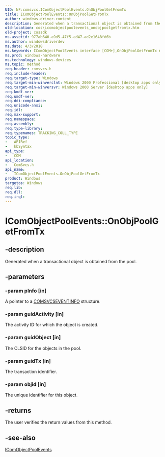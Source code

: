 ```yaml
---
UID: NF:comsvcs.IComObjectPoolEvents.OnObjPoolGetFromTx
title: IComObjectPoolEvents::OnObjPoolGetFromTx
author: windows-driver-content
description: Generated when a transactional object is obtained from the pool.
old-location: cos\icomobjectpoolevents_onobjpoolgetfromtx.htm
old-project: cossdk
ms.assetid: 977ab640-a9d5-47f5-ad47-ad2e1648fd6b
ms.author: windowsdriverdev
ms.date: 4/3/2018
ms.keywords: IComObjectPoolEvents interface [COM+],OnObjPoolGetFromTx method, IComObjectPoolEvents.OnObjPoolGetFromTx, IComObjectPoolEvents::OnObjPoolGetFromTx, OnObjPoolGetFromTx, OnObjPoolGetFromTx method [COM+], OnObjPoolGetFromTx method [COM+],IComObjectPoolEvents interface, _dtc_IComObjectPoolEvents_OnObjPoolGetFromTx, comsvcs/IComObjectPoolEvents::OnObjPoolGetFromTx, cos.icomobjectpoolevents_onobjpoolgetfromtx
ms.prod: windows-hardware
ms.technology: windows-devices
ms.topic: method
req.header: comsvcs.h
req.include-header: 
req.target-type: Windows
req.target-min-winverclnt: Windows 2000 Professional [desktop apps only]
req.target-min-winversvr: Windows 2000 Server [desktop apps only]
req.kmdf-ver: 
req.umdf-ver: 
req.ddi-compliance: 
req.unicode-ansi: 
req.idl: 
req.max-support: 
req.namespace: 
req.assembly: 
req.type-library: 
req.typenames: TRACKING_COLL_TYPE
topic_type:
-	APIRef
-	kbSyntax
api_type:
-	COM
api_location:
-	ComSvcs.h
api_name:
-	IComObjectPoolEvents.OnObjPoolGetFromTx
product: Windows
targetos: Windows
req.lib: 
req.dll: 
req.irql: 
---
```


# IComObjectPoolEvents::OnObjPoolGetFromTx


## -description


Generated when a transactional object is obtained from the pool.


## -parameters




### -param pInfo [in]

A pointer to a <a href="https://msdn.microsoft.com/f4aa0892-4c93-42ea-adc6-1b304b917389">COMSVCSEVENTINFO</a> structure.


### -param guidActivity [in]

The activity ID for which the object is created.


### -param guidObject [in]

The CLSID for the objects in the pool.


### -param guidTx [in]

The transaction identifier.


### -param objid [in]

The unique identifier for this object.


## -returns



The user verifies the return values from this method.




## -see-also




<a href="https://msdn.microsoft.com/a830b40b-a1b1-464e-b532-91cebd4e5d2f">IComObjectPoolEvents</a>
 

 

